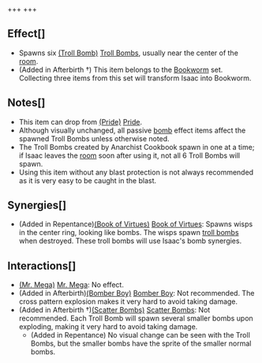 +++
+++

Effect[]
--------


* Spawns six [(Troll Bomb)](/wiki/Troll_Bomb "Troll Bomb") [Troll Bombs](/wiki/Troll_Bomb "Troll Bomb"), usually near the center of the [room](/wiki/Room "Room").
* (Added in Afterbirth †) This item belongs to the [Bookworm](/wiki/Bookworm "Bookworm") set. Collecting three items from this set will transform Isaac into Bookworm.


Notes[]
-------


* This item can drop from [(Pride)](/wiki/Pride "Pride") [Pride](/wiki/Pride "Pride").
* Although visually unchanged, all passive [bomb](/wiki/Bomb "Bomb") effect items affect the spawned Troll Bombs unless otherwise noted.
* The Troll Bombs created by Anarchist Cookbook spawn in one at a time; if Isaac leaves the [room](/wiki/Room "Room") soon after using it, not all 6 Troll Bombs will spawn.
* Using this item without any blast protection is not always recommended as it is very easy to be caught in the blast.


Synergies[]
-----------


* (Added in Repentance)[(Book of Virtues)](/wiki/Book_of_Virtues "Book of Virtues") [Book of Virtues](/wiki/Book_of_Virtues "Book of Virtues"): Spawns wisps in the center ring, looking like bombs. The wisps spawn [troll bombs](/wiki/Bombs "Bombs") when destroyed. These troll bombs will use Isaac's bomb synergies.


Interactions[]
--------------


* [(Mr. Mega)](/wiki/Mr._Mega "Mr. Mega") [Mr. Mega](/wiki/Mr._Mega "Mr. Mega"): No effect.
* (Added in Afterbirth)[(Bomber Boy)](/wiki/Bomber_Boy "Bomber Boy") [Bomber Boy](/wiki/Bomber_Boy "Bomber Boy"): Not recommended. The cross pattern explosion makes it very hard to avoid taking damage.
* (Added in Afterbirth †)[(Scatter Bombs)](/wiki/Scatter_Bombs "Scatter Bombs") [Scatter Bombs](/wiki/Scatter_Bombs "Scatter Bombs"): Not recommended. Each Troll Bomb will spawn several smaller bombs upon exploding, making it very hard to avoid taking damage.
	+ (Added in Repentance) No visual change can be seen with the Troll Bombs, but the smaller bombs have the sprite of the smaller normal bombs.


